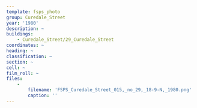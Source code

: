 ```yaml
---
template: fsps_photo
group: Curedale_Street
year: '1980'
description: ~
buildings:
    - Curedale_Street/29_Curedale_Street
coordinates: ~
heading: ~
classification: ~
section: ~
cell: ~
film_roll: ~
files:
    -
        filename: 'FSPS_Curedale_Street_015,_no_29,_18-9-N,_1980.png'
        caption: ''
---
```

